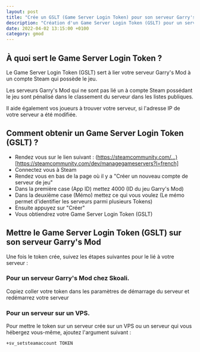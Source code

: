 ```yaml
---
layout: post
title: "Crée un GSLT (Game Server Login Token) pour son serveur Garry's Mod"
description: "Création d'un Game Server Login Token (GSLT) pour un serveur de jeu Garry's Mod"
date: 2022-04-02 13:15:00 +0100
category: gmod
---
```


## À quoi sert le Game Server Login Token ?

Le Game Server Login Token (GSLT) sert à lier votre serveur Garry's Mod à un compte Steam qui possède le jeu.

Les serveurs Garry's Mod qui ne sont pas lié un à compte Steam possédant le jeu sont pénalisé dans le classement du serveur dans les listes publiques.

Il aide également vos joueurs à trouver votre serveur, si l'adresse IP de votre serveur a été modifiée.

## Comment obtenir un Game Server Login Token (GSLT) ?

- Rendez vous sur le lien suivant : (https://steamcommunity.com/...)[https://steamcommunity.com/dev/managegameservers?l=french]
- Connectez vous à Steam
- Rendez vous en bas de la page où il y a "Créer un nouveau compte de serveur de jeu"
- Dans la première case (App ID) mettez 4000 (ID du jeu Garry's Mod)
- Dans la deuxième case (Mémo) mettez ce qui vous voulez (Le mémo permet d'identifier les serveurs parmi plusieurs Tokens)
- Ensuite appuyez sur "Créer"
- Vous obtiendrez votre Game Server Login Token (GSLT)

## Mettre le Game Server Login Token (GSLT) sur son serveur Garry's Mod

Une fois le token crée, suivez les étapes suivantes pour le lié à votre serveur :

### Pour un serveur Garry's Mod chez Skoali.

Copiez coller votre token dans les paramètres de démarrage du serveur et redémarrez votre serveur

### Pour un serveur sur un VPS.

Pour mettre le token sur un serveur crée sur un VPS ou un serveur qui vous hébergez vous-même, ajoutez l'argument suivant :

```
+sv_setsteamaccount TOKEN
```